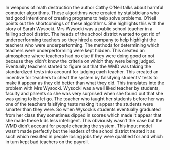 In weapons of math destruction the author Cathy O’Neil talks about harmful computer algorithms. These algorithms were created by statisticians who had good intentions of creating programs to help solve problems. O’Neil points out the shortcomings of these algorithms. She highlights this with the story of Sarah Wysocki. Mrs Wysocki was a public school teacher in a failing school district. The heads of the school district wanted to get rid of underperforming teachers so they hired a company to help highlight the teachers who were underperforming. The methods for determining which teachers were underperforming were kept hidden. This created an atmosphere where teachers had no clue if they were doing good or not because they didn’t know the criteria on which they were being judged. Eventually teachers started to figure out that the WMD was taking the standardized tests into account for judging each teacher. This created an incentive for teachers to cheat the system by falsifying students' tests to make it appear as they did better than what they did. This translates into the problem with Mrs Wysocki. Wysocki was a well liked teacher by students, faculty and parents so she was very surprised when she found out that she was going to be let go. The teacher who taught her students before her was one of the teachers falsifying tests making it appear the students were smarter than they were. So when Wysockis students eventually graduated from her class they sometimes dipped in scores which made it appear that she made these kids less intelligent. This obviously wasn’t the case but the WMD didn’t account for people cheating the system. This input model wasn’t made perfectly but the leaders of the school district treated it as such which resulted in people losing jobs they were qualified for and which in turn kept bad teachers on the payroll. 
